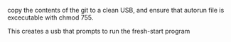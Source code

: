copy the contents of the git to a clean USB, and ensure that autorun file is excecutable with chmod 755. 

This creates a usb that prompts to run the fresh-start program
